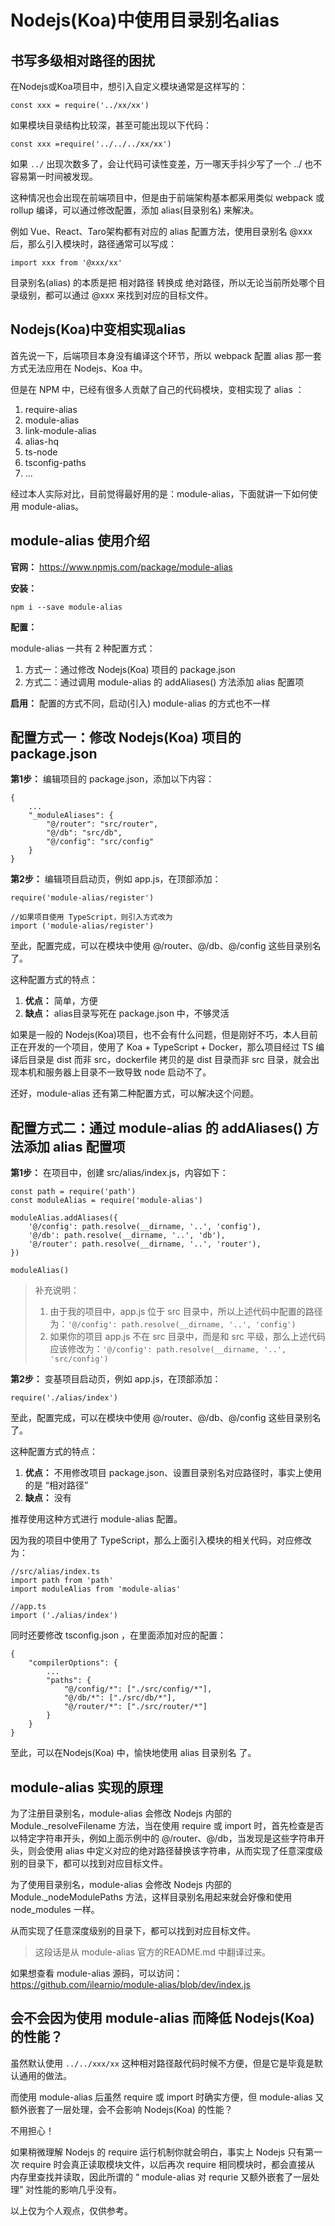 # Nodejs(Koa)中使用目录别名alias

## 书写多级相对路径的困扰

在Nodejs或Koa项目中，想引入自定义模块通常是这样写的：

```
const xxx = require('../xx/xx')
```

如果模块目录结构比较深，甚至可能出现以下代码：

```
const xxx =require('../../../xx/xx')
```

如果 `../` 出现次数多了，会让代码可读性变差，万一哪天手抖少写了一个 ../ 也不容易第一时间被发现。



这种情况也会出现在前端项目中，但是由于前端架构基本都采用类似 webpack 或 rollup 编译，可以通过修改配置，添加 alias(目录别名) 来解决。

例如 Vue、React、Taro架构都有对应的 alias 配置方法，使用目录别名  @xxx 后，那么引入模块时，路径通常可以写成：

```
import xxx from '@xxx/xx'
```

目录别名(alias) 的本质是把 相对路径 转换成 绝对路径，所以无论当前所处哪个目录级别，都可以通过 @xxx 来找到对应的目标文件。



## Nodejs(Koa)中变相实现alias

首先说一下，后端项目本身没有编译这个环节，所以 webpack 配置 alias 那一套方式无法应用在 Nodejs、Koa 中。

但是在 NPM 中，已经有很多人贡献了自己的代码模块，变相实现了 alias ：

1. require-alias
2. module-alias
3. link-module-alias
4. alias-hq
5. ts-node
6. tsconfig-paths
7. ...

经过本人实际对比，目前觉得最好用的是：module-alias，下面就讲一下如何使用 module-alias。



## module-alias 使用介绍

**官网：**  https://www.npmjs.com/package/module-alias

**安装：** 

```
npm i --save module-alias
```

**配置：** 

module-alias 一共有 2 种配置方式：

1. 方式一：通过修改 Nodejs(Koa) 项目的 package.json
2. 方式二：通过调用 module-alias 的 addAliases() 方法添加 alias 配置项

**启用：** 配置的方式不同，启动(引入) module-alias 的方式也不一样



## 配置方式一：修改 Nodejs(Koa) 项目的 package.json

**第1步：** 编辑项目的 package.json，添加以下内容：

```
{
    ...
    "_moduleAliases": {
        "@/router": "src/router",
        "@/db": "src/db",
        "@/config": "src/config"
    }
}
```

**第2步：** 编辑项目启动页，例如 app.js，在顶部添加：

```
require('module-alias/register')

//如果项目使用 TypeScript，则引入方式改为
import ('module-alias/register')
```

至此，配置完成，可以在模块中使用 @/router、@/db、@/config 这些目录别名了。



这种配置方式的特点：

1. **优点：** 简单，方便
2. **缺点：** alias目录写死在 package.json 中，不够灵活


如果是一般的 Nodejs(Koa)项目，也不会有什么问题，但是刚好不巧，本人目前正在开发的一个项目，使用了 Koa + TypeScript + Docker，那么项目经过 TS 编译后目录是 dist 而非 src，dockerfile 拷贝的是 dist 目录而非 src 目录，就会出现本机和服务器上目录不一致导致 node 启动不了。

还好，module-alias 还有第二种配置方式，可以解决这个问题。



## 配置方式二：通过 module-alias 的 addAliases() 方法添加 alias 配置项

**第1步：** 在项目中，创建 src/alias/index.js，内容如下：

```
const path = require('path')
const moduleAlias = require('module-alias')

moduleAlias.addAliases({
    '@/config': path.resolve(__dirname, '..', 'config'),
    '@/db': path.resolve(__dirname, '..', 'db'),
    '@/router': path.resolve(__dirname, '..', 'router'),
})

moduleAlias()
```

> 补充说明：
>
> 1. 由于我的项目中，app.js 位于 src 目录中，所以上述代码中配置的路径为：`'@/config': path.resolve(__dirname, '..', 'config') `
> 2. 如果你的项目 app.js 不在 src 目录中，而是和 src 平级，那么上述代码应该修改为：`'@/config': path.resolve(__dirname, '..', 'src/config')`

**第2步：** 变基项目启动页，例如 app.js，在顶部添加：

```
require('./alias/index')
```

至此，配置完成，可以在模块中使用 @/router、@/db、@/config 这些目录别名了。



这种配置方式的特点：

1. **优点：** 不用修改项目 package.json、设置目录别名对应路径时，事实上使用的是 “相对路径” 
2. **缺点：** 没有

推荐使用这种方式进行 module-alias 配置。



因为我的项目中使用了 TypeScript，那么上面引入模块的相关代码，对应修改为：

```
//src/alias/index.ts
import path from 'path'
import moduleAlias from 'module-alias'

//app.ts
import ('./alias/index')
```

同时还要修改 tsconfig.json ，在里面添加对应的配置：

```
{
    "compilerOptions": {
        ...
        "paths": {
            "@/config/*": ["./src/config/*"],
            "@/db/*": ["./src/db/*"],
            "@/router/*": ["./src/router/*"]
        }
    }
}
```



至此，可以在Nodejs(Koa) 中，愉快地使用 alias 目录别名 了。



## module-alias 实现的原理

为了注册目录别名，module-alias 会修改 Nodejs 内部的 Module._resolveFilename 方法，当在使用 require 或 import 时，首先检查是否以特定字符串开头，例如上面示例中的 @/router、@/db，当发现是这些字符串开头，则会使用 alias 中定义对应的绝对路径替换该字符串，从而实现了任意深度级别的目录下，都可以找到对应目标文件。

为了使用目录别名，module-alias 会修改 Nodejs 内部的 Module._nodeModulePaths 方法，这样目录别名用起来就会好像和使用 node_modules 一样。

从而实现了任意深度级别的目录下，都可以找到对应目标文件。

> 这段话是从 module-alias 官方的README.md 中翻译过来。

如果想查看 module-alias 源码，可以访问：https://github.com/ilearnio/module-alias/blob/dev/index.js



## 会不会因为使用 module-alias 而降低 Nodejs(Koa) 的性能？

虽然默认使用 `../../xxx/xx` 这种相对路径敲代码时候不方便，但是它是毕竟是默认通用的做法。

而使用 module-alias 后虽然 require 或 import 时确实方便，但 module-alias 又额外嵌套了一层处理，会不会影响 Nodejs(Koa) 的性能？

不用担心！

如果稍微理解 Nodejs 的 require 运行机制你就会明白，事实上 Nodejs 只有第一次 require 时会真正读取模块文件，以后再次 require 相同模块时，都会直接从 内存里查找并读取，因此所谓的 “ module-alias 对 requrie 又额外嵌套了一层处理” 对性能的影响几乎没有。

以上仅为个人观点，仅供参考。
